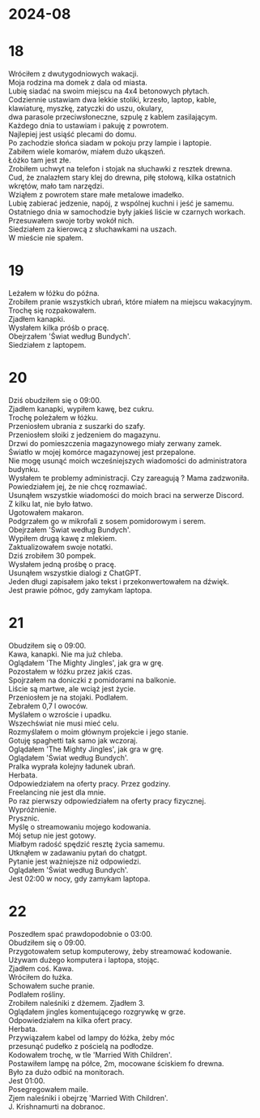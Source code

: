# 2024-08

# 18

Wróciłem z dwutygodniowych wakacji.  
Moja rodzina ma domek z dala od miasta.  
Lubię siadać na swoim miejscu na 4x4 betonowych płytach.  
Codziennie ustawiam dwa lekkie stoliki, krzesło, laptop, kable,  
klawiaturę, myszkę, zatyczki do uszu, okulary,  
dwa parasole przeciwsłoneczne, szpulę z kablem zasilającym.  
Każdego dnia to ustawiam i pakuję z powrotem.  
Najlepiej jest usiąść plecami do domu.  
Po zachodzie słońca siadam w pokoju przy lampie i laptopie.  
Zabiłem wiele komarów, miałem dużo ukąszeń.  
Łóżko tam jest złe.  
Zrobiłem uchwyt na telefon i stojak na słuchawki z resztek drewna.  
Cud, że znalazłem stary klej do drewna, piłę stołową, kilka ostatnich wkrętów, mało tam narzędzi.  
Wziąłem z powrotem stare małe metalowe imadełko.  
Lubię zabierać jedzenie, napój, z wspólnej kuchni i jeść je samemu.  
Ostatniego dnia w samochodzie były jakieś liście w czarnych workach.  
Przesuwałem swoje torby wokół nich.  
Siedziałem za kierowcą z słuchawkami na uszach.  
W mieście nie spałem.

# 19

Leżałem w łóżku do późna.  
Zrobiłem pranie wszystkich ubrań, które miałem na miejscu wakacyjnym.  
Trochę się rozpakowałem.  
Zjadłem kanapki.  
Wysłałem kilka próśb o pracę.  
Obejrzałem 'Świat według Bundych'.  
Siedziałem z laptopem.

# 20

Dziś obudziłem się o 09:00.  
Zjadłem kanapki, wypiłem kawę, bez cukru.  
Trochę poleżałem w łóżku.  
Przeniosłem ubrania z suszarki do szafy.  
Przeniosłem słoiki z jedzeniem do magazynu.  
Drzwi do pomieszczenia magazynowego miały zerwany zamek.  
Światło w mojej komórce magazynowej jest przepalone.  
Nie mogę usunąć moich wcześniejszych wiadomości do administratora budynku.  
Wysłałem te problemy administracji. Czy zareagują ?
Mama zadzwoniła. Powiedziałem jej, że nie chcę rozmawiać.  
Usunąłem wszystkie wiadomości do moich braci na serwerze Discord.  
Z kilku lat, nie było łatwo.  
Ugotowałem makaron.  
Podgrzałem go w mikrofali z sosem pomidorowym i serem.  
Obejrzałem 'Świat według Bundych'.  
Wypiłem drugą kawę z mlekiem.  
Zaktualizowałem swoje notatki.  
Dziś zrobiłem 30 pompek.  
Wysłałem jedną prośbę o pracę.  
Usunąłem wszystkie dialogi z ChatGPT.  
Jeden długi zapisałem jako tekst i przekonwertowałem na dźwięk.  
Jest prawie północ, gdy zamykam laptopa.

# 21

Obudziłem się o 09:00.  
Kawa, kanapki. Nie ma już chleba.  
Oglądałem 'The Mighty Jingles', jak gra w grę.  
Pozostałem w łóżku przez jakiś czas.  
Spojrzałem na doniczki z pomidorami na balkonie.  
Liście są martwe, ale wciąż jest życie.  
Przeniosłem je na stojaki. Podlałem.  
Zebrałem 0,7 l owoców.  
Myślałem o wzroście i upadku.  
Wszechświat nie musi mieć celu.  
Rozmyślałem o moim głównym projekcie i jego stanie.  
Gotuję spaghetti tak samo jak wczoraj.  
Oglądałem 'The Mighty Jingles', jak gra w grę.  
Oglądałem 'Świat według Bundych'.  
Pralka wyprała kolejny ładunek ubrań.  
Herbata.  
Odpowiedziałem na oferty pracy. Przez godziny.  
Freelancing nie jest dla mnie.  
Po raz pierwszy odpowiedziałem na oferty pracy fizycznej.  
Wypróżnienie.  
Prysznic.  
Myślę o streamowaniu mojego kodowania.  
Mój setup nie jest gotowy.  
Miałbym radość spędzić resztę życia samemu.  
Utknąłem w zadawaniu pytań do chatgpt.  
Pytanie jest ważniejsze niż odpowiedzi.  
Oglądałem 'Świat według Bundych'.  
Jest 02:00 w nocy, gdy zamykam laptopa.

# 22

Poszedłem spać prawdopodobnie o 03:00.  
Obudziłem się o 09:00.  
Przygotowałem setup komputerowy, żeby streamować kodowanie.  
Używam dużego komputera i laptopa, stojąc.  
Zjadłem coś. Kawa.  
Wróciłem do łużka.  
Schowałem suche pranie.  
Podlałem rośliny.  
Zrobiłem naleśniki z dżemem. Zjadłem 3.  
Oglądałem jingles komentującego rozgrywkę w grze.  
Odpowiedziałem na kilka ofert pracy.  
Herbata.  
Przywiązałem kabel od lampy do łóżka, żeby móc  
przesunąć pudełko z pościelą na podłodze.  
Kodowałem trochę, w tle 'Married With Children'.  
Postawiłem lampę na półce, 2m, mocowane ściskiem fo drewna.  
Było za dużo odbić na monitorach.  
Jest 01:00.  
Posegregowałem maile.  
Zjem naleśniki i obejrzę 'Married With Children'.  
J. Krishnamurti na dobranoc.
